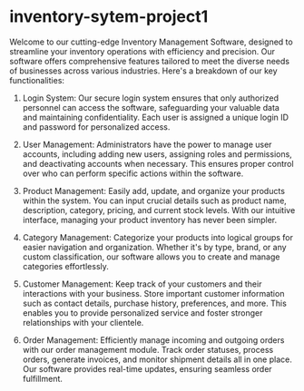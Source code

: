 # inventory-sytem-project1
Welcome to our cutting-edge Inventory Management Software, designed to streamline your inventory operations with efficiency and precision. Our software offers comprehensive features tailored to meet the diverse needs of businesses across various industries. Here's a breakdown of our key functionalities:

1. Login System: Our secure login system ensures that only authorized personnel can access the software, safeguarding your valuable data and maintaining confidentiality. Each user is assigned a unique login ID and password for personalized access.

2. User Management: Administrators have the power to manage user accounts, including adding new users, assigning roles and permissions, and deactivating accounts when necessary. This ensures proper control over who can perform specific actions within the software.

3. Product Management: Easily add, update, and organize your products within the system. You can input crucial details such as product name, description, category, pricing, and current stock levels. With our intuitive interface, managing your product inventory has never been simpler.

4. Category Management: Categorize your products into logical groups for easier navigation and organization. Whether it's by type, brand, or any custom classification, our software allows you to create and manage categories effortlessly.

5. Customer Management: Keep track of your customers and their interactions with your business. Store important customer information such as contact details, purchase history, preferences, and more. This enables you to provide personalized service and foster stronger relationships with your clientele.

6. Order Management: Efficiently manage incoming and outgoing orders with our order management module. Track order statuses, process orders, generate invoices, and monitor shipment details all in one place. Our software provides real-time updates, ensuring seamless order fulfillment.
